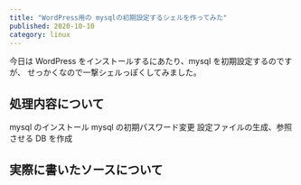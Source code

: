 ```yaml
---
title: "WordPress用の mysqlの初期設定するシェルを作ってみた"
published: 2020-10-10
category: linux
---
```


今日は WordPress をインストールするにあたり、mysql を初期設定するのですが、
せっかくなので一撃シェルっぽくしてみました。

## 処理内容について

mysql のインストール
mysql の初期パスワード変更
設定ファイルの生成、参照させる
DB を作成

## 実際に書いたソースについて
